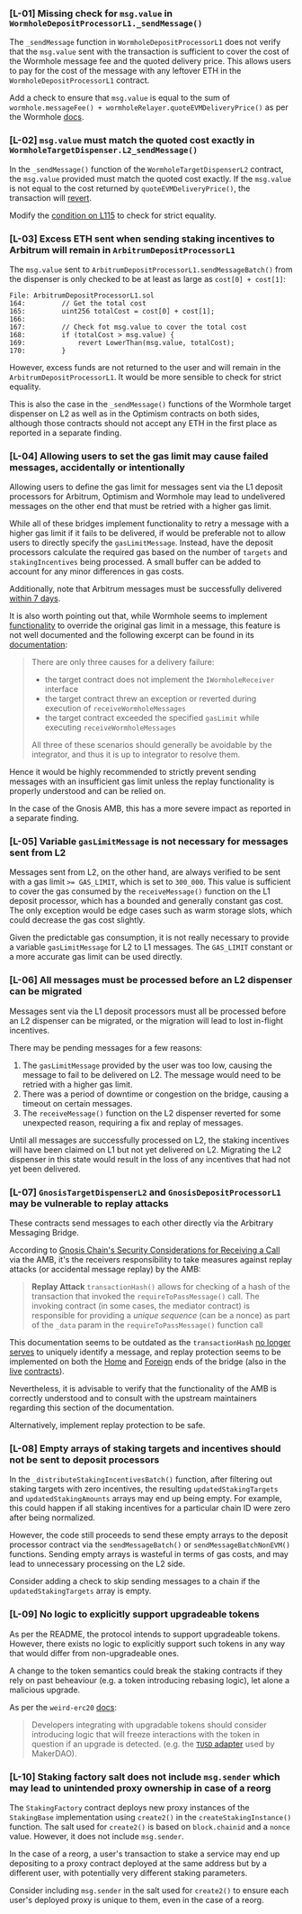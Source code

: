 ### [L-01] Missing check for `msg.value` in `WormholeDepositProcessorL1._sendMessage()`

The `_sendMessage` function in `WormholeDepositProcessorL1` does not verify that the `msg.value` sent with the transaction is sufficient to cover the cost of the Wormhole message fee and the quoted delivery price. This allows users to pay for the cost of the message with any leftover ETH in the `WormholeDepositProcessorL1` contract.

Add a check to ensure that `msg.value` is equal to the sum of `wormhole.messageFee() + wormholeRelayer.quoteEVMDeliveryPrice()` as per the Wormhole [docs](https://docs.wormhole.com/wormhole/quick-start/tutorials/hello-token#implement-sending-function).

### [L-02] `msg.value` must match the quoted cost exactly in `WormholeTargetDispenser.L2_sendMessage()`

In the `_sendMessage()` function of the `WormholeTargetDispenserL2` contract, the `msg.value` provided must match the quoted cost exactly. If the `msg.value` is not equal to the cost returned by `quoteEVMDeliveryPrice()`, the transaction will [revert](https://github.com/wormhole-foundation/wormhole/blob/33b2fbe72a3067f1e84160de93aef0ea66abdca4/relayer/ethereum/contracts/relayer/wormholeRelayer/WormholeRelayerBase.sol#L88). 

Modify the [condition on L115](https://github.com/code-423n4/2024-05-olas/blob/3ce502ec8b475885b90668e617f3983cea3ae29f/tokenomics/contracts/staking/WormholeTargetDispenserL2.sol#L115) to check for strict equality.

### [L-03] Excess ETH sent when sending staking incentives to Arbitrum will remain in `ArbitrumDepositProcessorL1`

The `msg.value` sent to `ArbitrumDepositProcessorL1.sendMessageBatch()` from the dispenser is only checked to be at least as large as `cost[0] + cost[1]`:

```solidity
File: ArbitrumDepositProcessorL1.sol
164:         // Get the total cost
165:         uint256 totalCost = cost[0] + cost[1];
166: 
167:         // Check fot msg.value to cover the total cost
168:         if (totalCost > msg.value) {
169:             revert LowerThan(msg.value, totalCost);
170:         }
```

However, excess funds are not returned to the user and will remain in the `ArbitrumDepositProcessorL1`. It would be more sensible to check for strict equality.

This is also the case in the `_sendMessage()` functions of the Wormhole target dispenser on L2 as well as in the Optimism contracts on both sides, although those contracts should not accept any ETH in the first place as reported in a separate finding.

### [L-04] Allowing users to set the gas limit may cause failed messages, accidentally or intentionally

Allowing users to define the gas limit for messages sent via the L1 deposit processors for Arbitrum, Optimism and Wormhole may lead to undelivered messages on the other end that must be retried with a higher gas limit.

While all of these bridges implement functionality to retry a message with a higher gas limit if it fails to be delivered, if would be preferable not to allow users to directly specify the `gasLimitMessage`. Instead, have the deposit processors calculate the required gas based on the number of `targets` and `stakingIncentives` being processed. A small buffer can be added to account for any minor differences in gas costs.

Additionally, note that Arbitrum messages must be successfully delivered [within 7 days](https://docs.arbitrum.io/how-arbitrum-works/arbos/l1-l2-messaging#manual-redemption).

It is also worth pointing out that, while Wormhole seems to implement [functionality](https://github.com/wormhole-foundation/wormhole/blob/33b2fbe72a3067f1e84160de93aef0ea66abdca4/relayer/ethereum/contracts/relayer/wormholeRelayer/WormholeRelayerDelivery.sol#L217-L223) to override the original gas limit in a message, this feature is not well documented and the following excerpt can be found in its [documentation](https://docs.wormhole.com/wormhole/reference/blockchain-environments/evm/relayer#delivery-statuses):
> There are only three causes for a delivery failure:
> - the target contract does not implement the `IWormholeReceiver` interface 
> - the target contract threw an exception or reverted during execution of `receiveWormholeMessages`
> - the target contract exceeded the specified `gasLimit` while executing `receiveWormholeMessages`
> 
> All three of these scenarios should generally be avoidable by the integrator, and thus it is up to integrator to resolve them.

Hence it would be highly recommended to strictly prevent sending messages with an insufficient gas limit unless the replay functionality is properly understood and can be relied on.

 In the case of the Gnosis AMB, this has a more severe impact as reported in a separate finding.

### [L-05] Variable `gasLimitMessage` is not necessary for messages sent from L2

Messages sent from L2, on the other hand, are always verified to be sent with a gas limit `>= GAS_LIMIT`, which is set to `300_000`. This value is sufficient to cover the gas consumed by the `receiveMessage()` function on the L1 deposit processor, which has a bounded and generally constant gas cost. The only exception would be edge cases such as warm storage slots, which could decrease the gas cost slightly.

Given the predictable gas consumption, it is not really necessary to provide a variable `gasLimitMessage` for L2 to L1 messages. The `GAS_LIMIT` constant or a more accurate gas limit can be used directly.

### [L-06] All messages must be processed before an L2 dispenser can be migrated

Messages sent via the L1 deposit processors must all be processed before an L2 dispenser can be migrated, or the migration will lead to lost in-flight incentives.

There may be pending messages for a few reasons:
1. The `gasLimitMessage` provided by the user was too low, causing the message to fail to be delivered on L2. The message would need to be retried with a higher gas limit.
2. There was a period of downtime or congestion on the bridge, causing a timeout on certain messages.
3. The `receiveMessage()` function on the L2 dispenser reverted for some unexpected reason, requiring a fix and replay of messages.

Until all messages are successfully processed on L2, the staking incentives will have been claimed on L1 but not yet delivered on L2. Migrating the L2 dispenser in this state would result in the loss of any incentives that had not yet been delivered.

### [L-07] `GnosisTargetDispenserL2` and `GnosisDepositProcessorL1` may be vulnerable to replay attacks

These contracts send messages to each other directly via the Arbitrary Messaging Bridge.

According to [Gnosis Chain's Security Considerations for Receiving a Call](https://docs.gnosischain.com/bridges/About%20Token%20Bridges/amb-bridge#security-considerations-for-receiving-a-call) via the AMB, it's the receivers responsibility to take measures against replay attacks (or accidental message replay) by the AMB:

> **Replay Attack**
> `transactionHash()` allows for checking of a hash of the transaction that invoked the `requireToPassMessage()` call. The invoking contract (in some cases, the mediator contract) is responsible for providing a _unique sequence_ (can be a nonce) as part of the `_data` param in the `requireToPassMessage()` function call

This documentation seems to be outdated as the `transactionHash` [no longer serves](https://github.com/gnosischain/tokenbridge-contracts/blob/e672562825fbb99f202bb2cc40edff0c6a28f294/contracts/upgradeable_contracts/arbitrary_message/MessageProcessor.sol#L125) to uniquely identify a message, and replay protection seems to be implemented on both the [Home](https://github.com/gnosischain/tokenbridge-contracts/blob/e672562825fbb99f202bb2cc40edff0c6a28f294/contracts/upgradeable_contracts/arbitrary_message/BasicHomeAMB.sol#L37) and [Foreign](https://github.com/gnosischain/tokenbridge-contracts/blob/e672562825fbb99f202bb2cc40edff0c6a28f294/contracts/upgradeable_contracts/arbitrary_message/BasicForeignAMB.sol#L110) ends of the bridge (also in the [live](https://gnosisscan.io/address/0x525127c1f5670cc102b26905dccf8245c05c164f#code) [contracts](https://etherscan.io/address/0x82b67a43b69914e611710c62e629dabb2f7ac6ab#code)).

Nevertheless, it is advisable to verify that the functionality of the AMB is correctly understood and to consult with the upstream maintainers regarding this section of the documentation.

Alternatively, implement replay protection to be safe.

### [L-08] Empty arrays of staking targets and incentives should not be sent to deposit processors

In the `_distributeStakingIncentivesBatch()` function, after filtering out staking targets with zero incentives, the resulting `updatedStakingTargets` and `updatedStakingAmounts` arrays may end up being empty. For example, this could happen if all staking incentives for a particular chain ID were zero after being normalized.

However, the code still proceeds to send these empty arrays to the deposit processor contract via the `sendMessageBatch()` or `sendMessageBatchNonEVM()` functions. Sending empty arrays is wasteful in terms of gas costs, and may lead to unnecessary processing on the L2 side.

Consider adding a check to skip sending messages to a chain if the `updatedStakingTargets` array is empty.

### [L-09] No logic to explicitly support upgradeable tokens

As per the README, the protocol intends to support upgradeable tokens. However, there exists no logic to explicitly support such tokens in any way that would differ from non-upgradeable ones.

A change to the token semantics could break the staking contracts if they rely on past beheaviour (e.g. a token introducing rebasing logic), let alone a malicious upgrade.

As per the `weird-erc20` [docs](https://github.com/d-xo/weird-erc20#upgradable-tokens):

> Developers integrating with upgradable tokens should consider introducing logic that will freeze interactions with the token in question if an upgrade is detected. (e.g. the [`TUSD` adapter](https://github.com/makerdao/dss-deploy/blob/7394f6555daf5747686a1b29b2f46c6b2c64b061/src/join.sol#L321) used by MakerDAO).

### [L-10] Staking factory salt does not include `msg.sender` which may lead to unintended proxy ownership in case of a reorg

The `StakingFactory` contract deploys new proxy instances of the `StakingBase` implementation using `create2()` in the `createStakingInstance()` function. The salt used for `create2()` is based on `block.chainid` and a `nonce` value. However, it does not include `msg.sender`.

In the case of a reorg, a user's transaction to stake a service may end up depositing to a proxy contract deployed at the same address but by a different user, with potentially very different staking parameters.

Consider including `msg.sender` in the salt used for `create2()` to ensure each user's deployed proxy is unique to them, even in the case of a reorg.